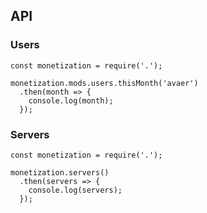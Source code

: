 ## API

### Users

```
const monetization = require('.');

monetization.mods.users.thisMonth('avaer')
  .then(month => {
    console.log(month);
  });
```

### Servers

```
const monetization = require('.');

monetization.servers()
  .then(servers => {
    console.log(servers);
  });
```
